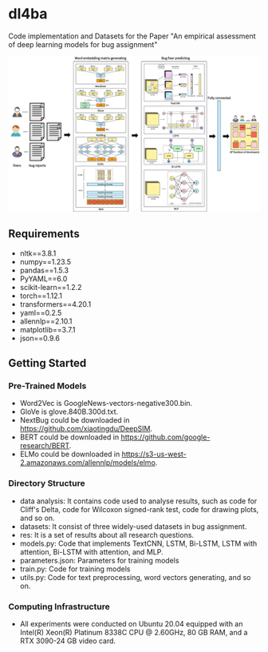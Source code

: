 # dl4ba
Code implementation and Datasets for the Paper "An empirical assessment of deep learning models for bug assignment"

<p align="center">
    <img src="https://github.com/AI4BA/dl4ba/blob/main/roadmap.pdf" width="666" alt="method">
</p>

## Requirements
- nltk==3.8.1
- numpy==1.23.5
- pandas==1.5.3
- PyYAML==6.0
- scikit-learn==1.2.2
- torch==1.12.1
- transformers==4.20.1
- yaml==0.2.5
- allennlp==2.10.1
- matplotlib==3.7.1
- json==0.9.6

## Getting Started
### Pre-Trained Models
- Word2Vec is GoogleNews-vectors-negative300.bin.
- GloVe is glove.840B.300d.txt.
- NextBug could be downloaded in https://github.com/xiaotingdu/DeepSIM.
- BERT could be downloaded in https://github.com/google-research/BERT.
- ELMo could be downloaded in https://s3-us-west-2.amazonaws.com/allennlp/models/elmo.

### Directory Structure
- data analysis: It contains code used to analyse results, such as code for Cliff's Delta, code for Wilcoxon signed-rank test, code for drawing plots, and so on.
- datasets: It consist of three widely-used datasets in bug assignment.
- res: It is a set of results about all research questions.
- models.py: Code that implements TextCNN, LSTM, Bi-LSTM, LSTM with attention, Bi-LSTM with attention, and MLP.
- parameters.json: Parameters for training models
- train.py: Code for training models
- utils.py: Code for text preprocessing, word vectors generating, and so on.

### Computing Infrastructure
- All experiments were conducted on Ubuntu 20.04 equipped with an Intel(R) Xeon(R) Platinum 8338C CPU @ 2.60GHz, 80 GB RAM, and a RTX 3090-24 GB video card. 
